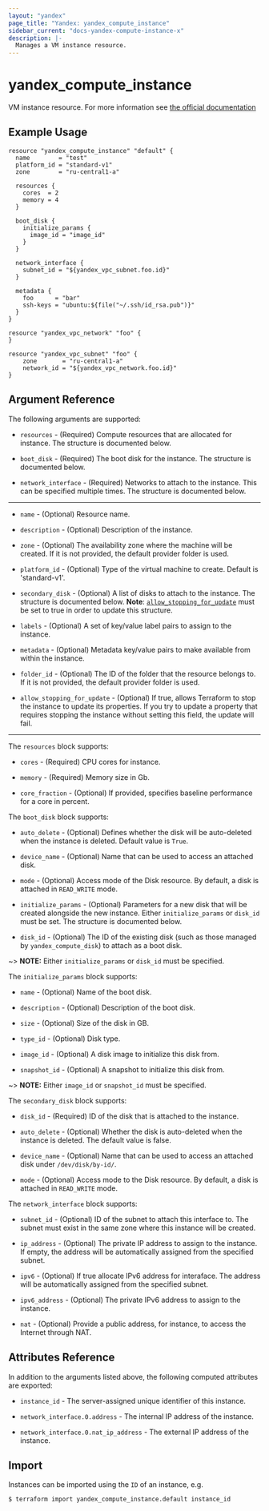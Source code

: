 ```yaml
---
layout: "yandex"
page_title: "Yandex: yandex_compute_instance"
sidebar_current: "docs-yandex-compute-instance-x"
description: |-
  Manages a VM instance resource.
---
```


# yandex\_compute\_instance

VM instance resource. For more information see
[the official documentation](https://cloud.yandex.com/docs/compute/concepts/vm)

## Example Usage

```hcl
resource "yandex_compute_instance" "default" {
  name        = "test"
  platform_id = "standard-v1"
  zone        = "ru-central1-a"

  resources {
    cores  = 2
    memory = 4
  }

  boot_disk {
    initialize_params {
      image_id = "image_id"
    }
  }

  network_interface {
    subnet_id = "${yandex_vpc_subnet.foo.id}"
  }

  metadata {
    foo      = "bar"
    ssh-keys = "ubuntu:${file("~/.ssh/id_rsa.pub")}"
  }
}

resource "yandex_vpc_network" "foo" {
}

resource "yandex_vpc_subnet" "foo" {
    zone       = "ru-central1-a"
    network_id = "${yandex_vpc_network.foo.id}"
}

```

## Argument Reference

The following arguments are supported:

* `resources` - (Required) Compute resources that are allocated for instance.
    The structure is documented below.

* `boot_disk` - (Required) The boot disk for the instance.
    The structure is documented below.

* `network_interface` - (Required) Networks to attach to the instance. This can
    be specified multiple times. The structure is documented below.

- - -

* `name` - (Optional) Resource name.

* `description` - (Optional) Description of the instance.

* `zone` - (Optional) The availability zone where the machine will be created. If it is not provided,
    the default provider folder is used.

* `platform_id` - (Optional) Type of the virtual machine to create. Default is 'standard-v1'.

* `secondary_disk` - (Optional) A list of disks to attach to the instance. The structure is documented below.
    **Note**: [`allow_stopping_for_update`](#allow_stopping_for_update) must be set to true in order to update this structure.

* `labels` - (Optional) A set of key/value label pairs to assign to the instance.

* `metadata` - (Optional) Metadata key/value pairs to make available from
    within the instance.

* `folder_id` - (Optional) The ID of the folder that the resource belongs to. If it
    is not provided, the default provider folder is used.

* `allow_stopping_for_update` - (Optional)  If true, allows Terraform to stop the instance to update its properties.
    If you try to update a property that requires stopping the instance without setting this field, the update will fail.

---

The `resources` block supports:

* `cores` - (Required) CPU cores for instance.

* `memory` - (Required) Memory size in Gb.

* `core_fraction` - (Optional) If provided, specifies baseline performance for a core in percent.

The `boot_disk` block supports:

* `auto_delete` - (Optional) Defines whether the disk will be auto-deleted when the instance
    is deleted. Default value is `True`.

* `device_name` - (Optional) Name that can be used to access an attached disk.

* `mode` - (Optional) Access mode of the Disk resource. By default, a disk is attached in `READ_WRITE` mode.

* `initialize_params` - (Optional) Parameters for a new disk that will be created
    alongside the new instance. Either `initialize_params` or `disk_id` must be set.
    The structure is documented below.

* `disk_id` - (Optional) The ID of the existing disk (such as those managed by
    `yandex_compute_disk`) to attach as a boot disk.

~> **NOTE:** Either `initialize_params` or `disk_id` must be specified.

The `initialize_params` block supports:

* `name` - (Optional) Name of the boot disk.

* `description` - (Optional) Description of the boot disk.

* `size` - (Optional) Size of the disk in GB.

* `type_id` - (Optional) Disk type.

* `image_id` - (Optional) A disk image to initialize this disk from.

* `snapshot_id` - (Optional) A snapshot to initialize this disk from.

~> **NOTE:** Either `image_id` or `snapshot_id` must be specified.

The `secondary_disk` block supports:

* `disk_id` - (Required) ID of the disk that is attached to the instance.

* `auto_delete` - (Optional) Whether the disk is auto-deleted when the instance
    is deleted. The default value is false.

* `device_name` - (Optional) Name that can be used to access an attached disk
    under `/dev/disk/by-id/`.

* `mode` - (Optional) Access mode to the Disk resource. By default, a disk is attached in `READ_WRITE` mode.

The `network_interface` block supports:

* `subnet_id` - (Optional) ID of the subnet to attach this
    interface to. The subnet must exist in the same zone where this instance will be
    created.

* `ip_address` - (Optional) The private IP address to assign to the instance. If
    empty, the address will be automatically assigned from the specified subnet.

* `ipv6` - (Optional) If true allocate IPv6 address for interaface.
    The address will be automatically assigned from the specified subnet.

* `ipv6_address` - (Optional) The private IPv6 address to assign to the instance.

* `nat` - (Optional) Provide a public address, for instance, to access the Internet through NAT.

## Attributes Reference

In addition to the arguments listed above, the following computed attributes are
exported:

* `instance_id` - The server-assigned unique identifier of this instance.

* `network_interface.0.address` - The internal IP address of the instance.

* `network_interface.0.nat_ip_address` - The external IP address of the instance.

## Import

Instances can be imported using the `ID` of an instance, e.g.

```
$ terraform import yandex_compute_instance.default instance_id
```
